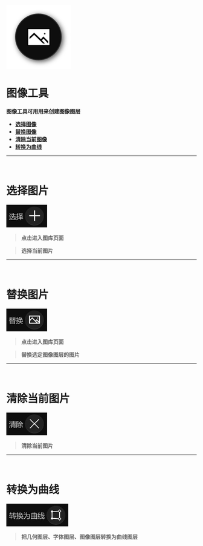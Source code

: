 ![Image](Images/AllTools_ImageTool.png)
# **图像工具**
**图像工具可用用来创建图像图层**
- [**选择图像**](#选择图像)
- [**替换图像**](#替换图像)
- [**清除当前图像**](#清除当前图像)
- [**转换为曲线**](#转换为曲线)


---
<br/>

# **选择图片**
![Image](Images/AllTools_ImageTool_Select.jpg)
> **点击进入图库页面**

> **选择当前图片**

---
<br/>

# **替换图片**
![Image](Images/AllTools_ImageTool_Replace.jpg)
> **点击进入图库页面**

> **替换选定图像图层的图片**


---
<br/>

# **清除当前图片**
![Image](Images/AllTools_ImageTool_Clear.jpg)
> **清除当前图片**


---
<br/>

# **转换为曲线**
![Image](Images/AllTools_ImageTool_Convert.jpg)
> **把几何图层、字体图层、图像图层转换为曲线图层**